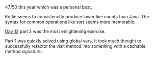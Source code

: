 47/50 this year which was a personal best.

Kotlin seems to consistenctly produce lower line counts than Java.
The syntax for common operations like sort seems more memorable.

[Day 12](src/test/kotlin/Day12.kt) part 2 was the most enlightening exercise.

Part 1 was quickly solved using global vars. 
It took much thought to successfully refactor the visit method into something with a cachable method signature.


